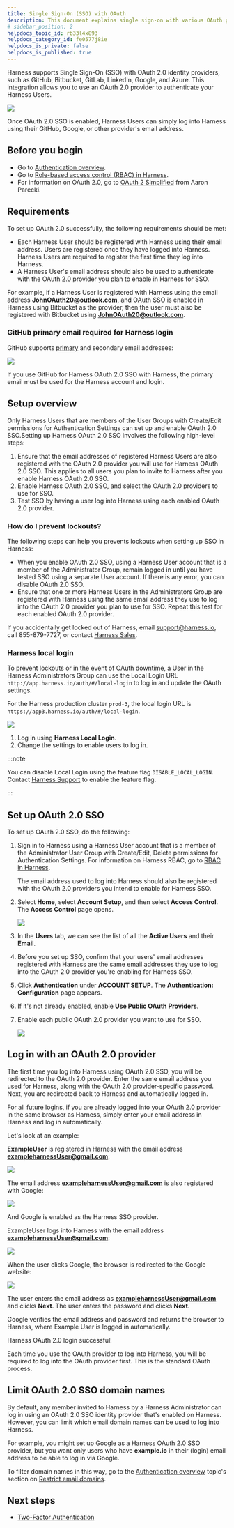 ```yaml
---
title: Single Sign-On (SSO) with OAuth
description: This document explains single sign-on with various OAuth providers.
# sidebar_position: 2
helpdocs_topic_id: rb33l4x893
helpdocs_category_id: fe0577j8ie
helpdocs_is_private: false
helpdocs_is_published: true
---
```


Harness supports Single Sign-On (SSO) with OAuth 2.0 identity providers, such as GitHub, Bitbucket, GitLab, LinkedIn, Google, and Azure. This integration allows you to use an OAuth 2.0 provider to authenticate your Harness Users.

![](./static/single-sign-on-sso-with-oauth-119.png)

Once OAuth 2.0 SSO is enabled, Harness Users can simply log into Harness using their GitHub, Google, or other provider's email address.

## Before you begin

* Go to [Authentication overview](/docs/platform/Authentication/authentication-overview).
* Go to [Role-based access control (RBAC) in Harness](/docs/platform/role-based-access-control/rbac-in-harness).
* For information on OAuth 2.0, go to [OAuth 2 Simplified](https://aaronparecki.com/oauth-2-simplified/) from Aaron Parecki.

## Requirements

To set up OAuth 2.0 successfully, the following requirements should be met:

* Each Harness User should be registered with Harness using their email address. Users are registered once they have logged into Harness. Harness Users are required to register the first time they log into Harness.
* A Harness User's email address should also be used to authenticate with the OAuth 2.0 provider you plan to enable in Harness for SSO.

For example, if a Harness User is registered with Harness using the email address **JohnOAuth20@outlook.com**, and OAuth SSO is enabled in Harness using Bitbucket as the provider, then the user must also be registered with Bitbucket using **JohnOAuth20@outlook.com**.

### GitHub primary email required for Harness login

GitHub supports [primary](https://docs.github.com/en/github/setting-up-and-managing-your-github-user-account/managing-email-preferences/changing-your-primary-email-address) and secondary email addresses:

![](./static/single-sign-on-sso-with-oauth-120.png)

If you use GitHub for Harness OAuth 2.0 SSO with Harness, the primary email must be used for the Harness account and login.

## Setup overview

Only Harness Users that are members of the User Groups with Create/Edit permissions for Authentication Settings can set up and enable OAuth 2.0 SSO.Setting up Harness OAuth 2.0 SSO involves the following high-level steps:

1. Ensure that the email addresses of registered Harness Users are also registered with the OAuth 2.0 provider you will use for Harness OAuth 2.0 SSO. This applies to all users you plan to invite to Harness after you enable Harness OAuth 2.0 SSO.
2. Enable Harness OAuth 2.0 SSO, and select the OAuth 2.0 providers to use for SSO.
3. Test SSO by having a user log into Harness using each enabled OAuth 2.0 provider.

### How do I prevent lockouts?

The following steps can help you prevents lockouts when setting up SSO in Harness:

* When you enable OAuth 2.0 SSO, using a Harness User account that is a member of the Administrator Group, remain logged in until you have tested SSO using a separate User account. If there is any error, you can disable OAuth 2.0 SSO.
* Ensure that one or more Harness Users in the Administrators Group are registered with Harness using the same email address they use to log into the OAuth 2.0 provider you plan to use for SSO. Repeat this test for each enabled OAuth 2.0 provider.

If you accidentally get locked out of Harness, email [support@harness.io](mailto:support@harness.io), call 855-879-7727, or contact [Harness Sales](https://harness.io/company/contact-sales).

### Harness local login

To prevent lockouts or in the event of OAuth downtime, a User in the Harness Administrators Group can use the Local Login URL `http://app.harness.io/auth/#/local-login` to log in and update the OAuth settings.

For the Harness production cluster `prod-3`, the local login URL is `https://app3.harness.io/auth/#/local-login`.

![](./static/single-sign-on-sso-with-oauth-121.png)

1. Log in using **Harness Local Login**.
2. Change the settings to enable users to log in.

:::note

You can disable Local Login using the feature flag `DISABLE_LOCAL_LOGIN`. Contact [Harness Support](mailto:support@harness.io) to enable the feature flag.

:::

## Set up OAuth 2.0 SSO

To set up OAuth 2.0 SSO, do the following:

1. Sign in to Harness using a Harness User account that is a member of the Administrator User Group with Create/Edit, Delete permissions for Authentication Settings. For information on Harness RBAC, go to [RBAC in Harness](/docs/platform/role-based-access-control/rbac-in-harness).  
  
   The email address used to log into Harness should also be registered with the OAuth 2.0 providers you intend to enable for Harness SSO.

2. Select **Home**, select **Account Setup**, and then select **Access Control**. The **Access Control** page opens.
   
   ![](./static/single-sign-on-sso-with-oauth-122.png)

3. In the **Users** tab, we can see the list of all the **Active Users** and their **Email**.
4. Before you set up SSO, confirm that your users' email addresses registered with Harness are the same email addresses they use to log into the OAuth 2.0 provider you're enabling for Harness SSO.
5. Click **Authentication** under **ACCOUNT SETUP**. The **Authentication: Configuration** page appears.
6. If it's not already enabled, enable **Use Public OAuth Providers**.
7. Enable each public OAuth 2.0 provider you want to use for SSO.

   ![](./static/single-sign-on-sso-with-oauth-123.png)


## Log in with an OAuth 2.0 provider

The first time you log into Harness using OAuth 2.0 SSO, you will be redirected to the OAuth 2.0 provider. Enter the same email address you used for Harness, along with the OAuth 2.0 provider-specific password. Next, you are redirected back to Harness and automatically logged in.

For all future logins, if you are already logged into your OAuth 2.0 provider in the same browser as Harness, simply enter your email address in Harness and log in automatically.

Let's look at an example:

**ExampleUser** is registered in Harness with the email address **exampleharnessUser@gmail.com**:

![](./static/single-sign-on-sso-with-oauth-124.png)

The email address **exampleharnessUser@gmail.com** is also registered with Google:

![](./static/single-sign-on-sso-with-oauth-125.png)

And Google is enabled as the Harness SSO provider.

ExampleUser logs into Harness with the email address **exampleharnessUser@gmail.com**:

![](./static/single-sign-on-sso-with-oauth-126.png)

When the user clicks Google, the browser is redirected to the Google website:

![](./static/single-sign-on-sso-with-oauth-127.png)

The user enters the email address as **exampleharnessUser@gmail.com** and clicks **Next**. The user enters the password and clicks **Next**.

Google verifies the email address and password and returns the browser to Harness, where Example User is logged in automatically.

Harness OAuth 2.0 login successful!

Each time you use the OAuth provider to log into Harness, you will be required to log into the OAuth provider first. This is the standard OAuth process.

## Limit OAuth 2.0 SSO domain names

By default, any member invited to Harness by a Harness Administrator can log in using an OAuth 2.0 SSO identity provider that's enabled on Harness. However, you can limit which email domain names can be used to log into Harness.

For example, you might set up Google as a Harness OAuth 2.0 SSO provider, but you want only users who have **example.io** in their (login) email address to be able to log in via Google.

To filter domain names in this way, go to the [Authentication overview](../authentication/authentication-overview.md) topic's section on [Restrict email domains](../authentication/authentication-overview.md#restrict-email-domains).

## Next steps

* [Two-Factor Authentication](../authentication/two-factor-authentication.md)

